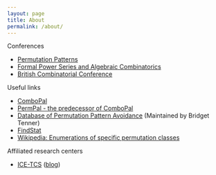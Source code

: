 ```yaml
---
layout: page
title: About
permalink: /about/
---
```


Conferences
- [Permutation Patterns](https://permutationpatterns.com)
- [Formal Power Series and Algebraic Combinatorics](http://fpsac.org)
- [British Combinatorial Conference](https://britishcombinatorial.wordpress.com)

Useful links
- [ComboPal](http://combopal.ru.is)
- [PermPal - the predecessor of ComboPal](https://permpal.ru.is)
- [Database of Permutation Pattern Avoidance](http://math.depaul.edu/bridget/patterns.html) (Maintained by Bridget Tenner)
- [FindStat](http://www.findstat.org/CollectionsDatabase)
- [Wikipedia: Enumerations of specific permutation classes](https://en.m.wikipedia.org/wiki/Enumerations_of_specific_permutation_classes)

Affiliated research centers
- [ICE-TCS](http://icetcs.ru.is) ([blog](https://ice-tcs.blogspot.com))

<!-- This is the base Jekyll theme. You can find out more info about customizing your Jekyll theme, as well as basic Jekyll usage documentation at [jekyllrb.com](https://jekyllrb.com/)

You can find the source code for Minima at GitHub:
[jekyll][jekyll-organization] /
[minima](https://github.com/jekyll/minima)

You can find the source code for Jekyll at GitHub:
[jekyll][jekyll-organization] /
[jekyll](https://github.com/jekyll/jekyll)


[jekyll-organization]: https://github.com/jekyll -->
